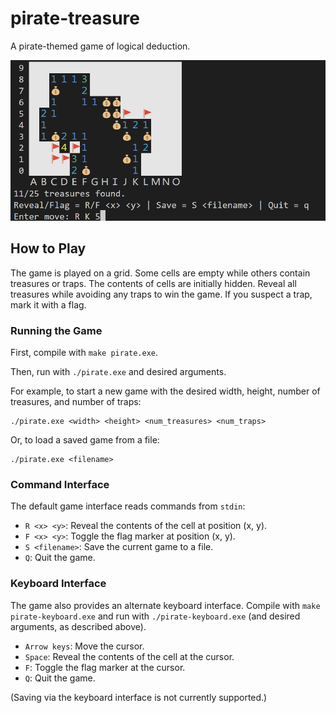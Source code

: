 # pirate-treasure

A pirate-themed game of logical deduction.

![Pirate Treasure](./pirate-treasure.png)

## How to Play

The game is played on a grid. Some cells are empty while others contain treasures or traps. The contents of cells are initially hidden. Reveal all treasures while avoiding any traps to win the game. If you suspect a trap, mark it with a flag.

### Running the Game

First, compile with `make pirate.exe`.

Then, run with `./pirate.exe` and desired arguments.

For example, to start a new game with the desired width, height, number of treasures, and number of traps:

```console
./pirate.exe <width> <height> <num_treasures> <num_traps>
```

Or, to load a saved game from a file:

```console
./pirate.exe <filename>
```

### Command Interface

The default game interface reads commands from `stdin`:

- `R <x> <y>`: Reveal the contents of the cell at position (x, y).
- `F <x> <y>`: Toggle the flag marker at position (x, y).
- `S <filename>`: Save the current game to a file. 
- `Q`: Quit the game.

### Keyboard Interface

The game also provides an alternate keyboard interface. Compile with `make pirate-keyboard.exe` and run with `./pirate-keyboard.exe` (and desired arguments, as described above).

- `Arrow keys`: Move the cursor.
- `Space`: Reveal the contents of the cell at the cursor.
- `F`: Toggle the flag marker at the cursor.
- `Q`: Quit the game.

(Saving via the keyboard interface is not currently supported.)
